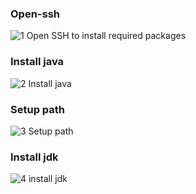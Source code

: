 ### Open-ssh

![1 Open SSH to install required packages](https://user-images.githubusercontent.com/58173938/206629481-9f5e220a-4bf9-4796-8fb7-fd076e34887a.png)

### Install java

![2 Install java ](https://user-images.githubusercontent.com/58173938/206629503-d733f9d6-fd64-4d0c-9070-d812f823b60d.png)

### Setup path

![3 Setup path](https://user-images.githubusercontent.com/58173938/206629537-53b1cb78-7259-43dd-b7a4-359122ac9c6a.png)

### Install jdk

![4 install jdk](https://user-images.githubusercontent.com/58173938/206629590-02e344d5-10f0-4276-9b54-350344e376bf.png)
